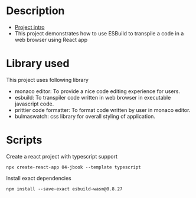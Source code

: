 # Description

- [Project intro](https://www.udemy.com/course/react-and-typescript-build-a-portfolio-project/learn/lecture/24209032#content)
- This project demonstrates how to use ESBuild to transpile a code in a web browser using React app

# Library used
This project uses following library
- monaco editor: To provide a nice code editing experience for users.
- esbuild: To transpiler code written in web browser in executable javascript code.
- prittier code formatter: To format code written by user in monaco editor.
- bulmaswatch: css library for overall styling of application. 

# Scripts
Create a react project with typescript support
```shell
npx create-react-app 04-jbook --template typescript
```

Install exact dependencies
```shell
npm install --save-exact esbuild-wasm@0.8.27
```